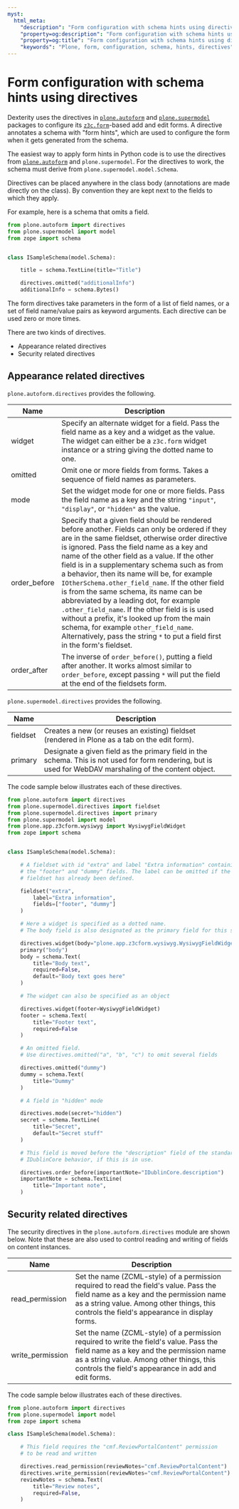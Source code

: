 ```yaml
---
myst:
  html_meta:
    "description": "Form configuration with schema hints using directives in Plone"
    "property=og:description": "Form configuration with schema hints using directives in Plone"
    "property=og:title": "Form configuration with schema hints using directives in Plone"
    "keywords": "Plone, form, configuration, schema, hints, directives"
---
```


# Form configuration with schema hints using directives

Dexterity uses the directives in [`plone.autoform`](https://pypi.org/project/plone.autoform/) and [`plone.supermodel`](https://pypi.org/project/plone.supermodel/) packages to configure its [`z3c.form`](https://z3cform.readthedocs.io/en/latest/)-based add and edit forms.
A directive annotates a schema with "form hints", which are used to configure the form when it gets generated from the schema.

The easiest way to apply form hints in Python code is to use the directives from [`plone.autoform`](https://pypi.org/project/plone.autoform/) and `plone.supermodel`.
For the directives to work, the schema must derive from `plone.supermodel.model.Schema`.

Directives can be placed anywhere in the class body (annotations are made directly on the class).
By convention they are kept next to the fields to which they apply.

For example, here is a schema that omits a field.

```python
from plone.autoform import directives
from plone.supermodel import model
from zope import schema


class ISampleSchema(model.Schema):

    title = schema.TextLine(title="Title")

    directives.omitted("additionalInfo")
    additionalInfo = schema.Bytes()
```

The form directives take parameters in the form of a list of field names, or a set of field name/value pairs as keyword arguments.
Each directive can be used zero or more times.

There are two kinds of directives.

-   Appearance related directives
-   Security related directives


## Appearance related directives

`plone.autoform.directives` provides the following.

| Name         | Description                                                                                                                                                                                                                                                                                                                                                                                                                                                                                                                                                                                                                                                                                |
| - | -|
| widget       | Specify an alternate widget for a field. Pass the field name as a key and a widget as the value. The widget can either be a `z3c.form` widget instance or a string giving the dotted name to one.                                                                                                                                                                                                                                                                                                                                                                                                                                                                                            |
| omitted      | Omit one or more fields from forms. Takes a sequence of field names as parameters.                                                                                                                                                                                                                                                                                                                                                                                                                                                                                                                                                                                                         |
| mode         | Set the widget mode for one or more fields. Pass the field name as a key and the string `"input"`, `"display"`, or `"hidden"` as the value.                                                                                                                                                                                                                                                                                                                                                                                                                                                                                                                                                       |
| order_before | Specify that a given field should be rendered before another. Fields can only be ordered if they are in the same fieldset, otherwise order directive is ignored. Pass the field name as a key and name of the other field as a value. If the other field is in a supplementary schema such as from a behavior, then its name will be, for example `IOtherSchema.other_field_name`. If the other field is from the same schema, its name can be abbreviated by a leading dot, for example `.other_field_name`. If the other field is is used without a prefix, it's looked up from the main schema, for example `other_field_name`. Alternatively, pass the string `*` to put a field first in the form's fieldset. |
| order_after  | The inverse of `order_before()`, putting a field after another. It works almost similar to `order_before`, except  passing `*` will put the field at the end of the fieldsets form.                                                                                                                                                                                                                                                                                                                                                                                                                                                                                                         |

`plone.supermodel.directives` provides the following.

| Name     | Description                                                                                                                                               |
| -------- | --------------------------------------------------------------------------------------------------------------------------------------------------------- |
| fieldset | Creates a new (or reuses an existing) fieldset (rendered in Plone as a tab on the edit form).                                                             |
| primary  | Designate a given field as the primary field in the schema. This is not used for form rendering, but is used for WebDAV marshaling of the content object. |

The code sample below illustrates each of these directives.

```python
from plone.autoform import directives
from plone.supermodel.directives import fieldset
from plone.supermodel.directives import primary
from plone.supermodel import model
from plone.app.z3cform.wysiwyg import WysiwygFieldWidget
from zope import schema


class ISampleSchema(model.Schema):

    # A fieldset with id "extra" and label "Extra information" containing
    # the "footer" and "dummy" fields. The label can be omitted if the
    # fieldset has already been defined.

    fieldset("extra",
        label="Extra information",
        fields=["footer", "dummy"]
    )

    # Here a widget is specified as a dotted name.
    # The body field is also designated as the primary field for this schema

    directives.widget(body="plone.app.z3cform.wysiwyg.WysiwygFieldWidget")
    primary("body")
    body = schema.Text(
        title="Body text",
        required=False,
        default="Body text goes here"
    )

    # The widget can also be specified as an object

    directives.widget(footer=WysiwygFieldWidget)
    footer = schema.Text(
        title="Footer text",
        required=False
    )

    # An omitted field.
    # Use directives.omitted("a", "b", "c") to omit several fields

    directives.omitted("dummy")
    dummy = schema.Text(
        title="Dummy"
    )

    # A field in "hidden" mode

    directives.mode(secret="hidden")
    secret = schema.TextLine(
        title="Secret",
        default="Secret stuff"
    )

    # This field is moved before the "description" field of the standard
    # IDublinCore behavior, if this is in use.

    directives.order_before(importantNote="IDublinCore.description")
    importantNote = schema.TextLine(
        title="Important note",
    )
```


## Security related directives

The security directives in the `plone.autoform.directives` module are shown below.
Note that these are also used to control reading and writing of fields on content instances.

| Name             | Description                                                                                                                                                                                                                             |
| ---------------- | --------------------------------------------------------------------------------------------------------------------------------------------------------------------------------------------------------------------------------------- |
| read_permission  | Set the name (ZCML-style) of a permission required to read the field's value. Pass the field name as a key and the permission name as a string value. Among other things, this controls the field's appearance in display forms.        |
| write_permission | Set the name (ZCML-style) of a permission required to write the field's value. Pass the field name as a key and the permission name as a string value. Among other things, this controls the field's appearance in add and edit forms. |

The code sample below illustrates each of these directives.

```python
from plone.autoform import directives
from plone.supermodel import model
from zope import schema

class ISampleSchema(model.Schema):

    # This field requires the "cmf.ReviewPortalContent" permission
    # to be read and written

    directives.read_permission(reviewNotes="cmf.ReviewPortalContent")
    directives.write_permission(reviewNotes="cmf.ReviewPortalContent")
    reviewNotes = schema.Text(
        title="Review notes",
        required=False,
    )
```
